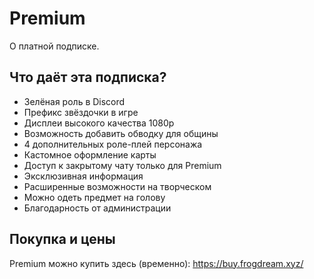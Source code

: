 # Premium
О платной подписке.

## Что даёт эта подписка?
- Зелёная роль в Discord
- Префикс звёздочки в игре
- Дисплеи высокого качества 1080р
- Возможность добавить обводку для общины
- 4 дополнительных роле-плей персонажа
- Кастомное оформление карты
- Доступ к закрытому чату только для Premium
- Эксклюзивная информация
- Расширенные возможности на творческом
- Можно одеть предмет на голову
- Благодарность от администрации

## Покупка и цены
Premium можно купить здесь (временно): https://buy.frogdream.xyz/